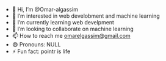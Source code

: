 - 👋 Hi, I’m @Omar-algassim
- 👀 I’m interested in web develobment and machine learning
- 🌱 I’m currently learning web develpment
- 💞️ I’m looking to collaborate on machine learning 
- 📫 How to reach me omarelgassim@gmail.com
- 😄 Pronouns: NULL
- ⚡ Fun fact: pointr is life 

<!---
Omar-algassim/Omar-algassim is a ✨ special ✨ repository because its `README.md` (this file) appears on your GitHub profile.
You can click the Preview link to take a look at your changes.
--->
